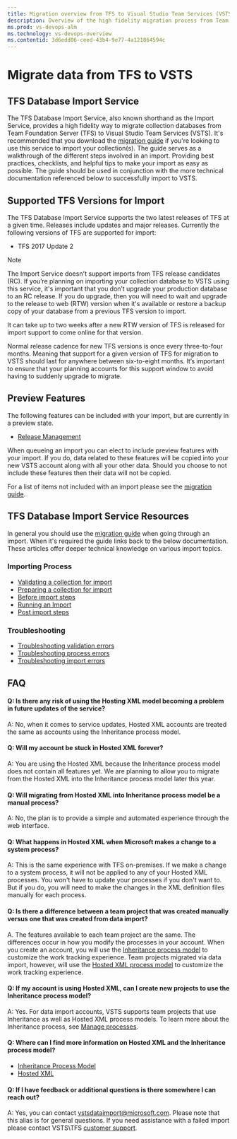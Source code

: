 ```yaml
---
title: Migration overview from TFS to Visual Studio Team Services (VSTS) | VSTS & TFS 
description: Overview of the high fidelity migration process from Team Foundation Server to Visual Studio Team Services (VSTS)
ms.prod: vs-devops-alm
ms.technology: vs-devops-overview
ms.contentid: 3d6edd06-ceed-43b4-9e77-4a121864594c
---
```


# Migrate data from TFS to VSTS

## TFS Database Import Service
The TFS Database Import Service, also known shorthand as the Import Service, provides a high fidelity way to migrate collection databases from Team Foundation Server (TFS) to Visual Studio Team Services (VSTS). It's recommended that you download the [migration guide](https://aka.ms/TFSDataImport) if you're looking to use this service to import your collection(s). The guide serves as a walkthrough of the different steps involved in an import. Providing best practices, checklists, and helpful tips to make your import as easy as possible. The guide should be used in conjunction with the more technical documentation referenced below to successfully import to VSTS. 


## Supported TFS Versions for Import
The TFS Database Import Service supports the two latest releases of TFS at a given time. Releases include updates and major releases. Currently the following versions of TFS are supported for import:

* TFS 2017 Update 2

> [!NOTE]
> The Import Service doesn't support imports from TFS release candidates (RC). If you’re planning on importing your collection database to VSTS using this service, it's important that you don’t upgrade your production database to an RC release. If you do upgrade, then you will need to wait and upgrade to the release to web (RTW) version when it's available or restore a backup copy of your database from a previous TFS version to import. 
>
> It can take up to two weeks after a new RTW version of TFS is released for import support to come online for that version.

Normal release cadence for new TFS versions is once every three-to-four months. Meaning that support for a given version of TFS for migration to VSTS should last for anywhere between six-to-eight months. It’s important to ensure that your planning accounts for this support window to avoid having to suddenly upgrade to migrate. 

## Preview Features
The following features can be included with your import, but are currently in a preview state. 

* [Release Management](https://www.visualstudio.com/team-services/release-management/)

When queueing an import you can elect to include preview features with your import. If you do, data related to these features will be copied into your new VSTS account along with all your other data. Should you choose to not include these features then their data will not be copied.

For a list of items not included with an import please see the [migration guide](https://aka.ms/TFSDataImport).

## TFS Database Import Service Resources

In general you should use the [migration guide](https://aka.ms/TFSDataImport) when going through an import. When it's required the guide links back to the below documentation. These articles offer deeper technical knowledge on various import topics. 

### Importing Process 
* [Validating a collection for import](.\migration-import.md#validating-a-collection)
* [Preparing a collection for import](.\migration-import.md#generating-import-files)
* [Before import steps](.\migration-import.md#getting-ready-to-import)
* [Running an Import](.\migration-import.md#running-an-import)
* [Post import steps](.\migration-post-import.md)

### Troubleshooting 
* [Troubleshooting validation errors](.\migration-troubleshooting.md)
* [Troubleshooting process errors](.\migration-processtemplates.md#dealing-with-process-errors)
* [Troubleshooting import errors](.\migration-troubleshooting.md#dealing-with-import-errors)


## FAQ

<!-- BEGINSECTION class="md-qanda" -->

#### Q: Is there any risk of using the Hosting XML model becoming a problem in future updates of the service?

A: No, when it comes to service updates, Hosted XML accounts are treated the same as accounts using the Inheritance process model.

#### Q: Will my account be stuck in Hosted XML forever?

A: You are using the Hosted XML because the Inheritance process model does not contain all features yet. We are planning to allow you to migrate from the Hosted XML into the Inheritance process model later this year.

#### Q: Will migrating from Hosted XML into Inheritance process model be a manual process?

A: No, the plan is to provide a simple and automated experience through the web interface.

#### Q: What happens in Hosted XML when Microsoft makes a change to a system process?

A: This is the same experience with TFS on-premises. If we make a change to a system process, it will not be applied to any of your Hosted XML processes. You won't have to update your processes if you don't want to. But if you do, you will need to make the changes in the XML definition files manually for each process. 

#### Q: Is there a difference between a team project that was created manually versus one that was created from data import?

A. The features available to each team project are the same. The differences occur in how you modify the processes in your account. When you create an account, you will use the [Inheritance process model](../work/customize/process/manage-process.md?toc=/vsts/work/customize/toc.json&bc=/vsts/work/customize/breadcrumb/toc.json) to customize the work tracking experience. Team projects migrated via data import, however, will use the [Hosted XML process model](../work/customize/import-process/import-process.md?toc=/vsts/work/customize/toc.json&bc=/vsts/work/customize/breadcrumb/toc.json) to customize the work tracking experience.

#### Q: If my account is using Hosted XML, can I create new projects to use the Inheritance process model?

A: Yes. For data import accounts, VSTS supports team projects that use  Inheritance as well as  Hosted XML process models. To learn more about the Inheritance process, see [Manage processes](../work/customize/process/manage-process.md?toc=/vsts/work/customize/toc.json&bc=/vsts/work/customize/breadcrumb/toc.json).  

#### Q: Where can I find more information on Hosted XML and the Inheritance process model?

* [Inheritance Process Model](../work/customize/process/manage-process.md?toc=/vsts/work/customize/toc.json&bc=/vsts/work/customize/breadcrumb/toc.json)
* [Hosted XML](../work/customize/import-process/import-process.md?toc=/vsts/work/customize/toc.json&bc=/vsts/work/customize/breadcrumb/toc.json)


#### Q: If I have feedback or additional questions is there somewhere I can reach out?

A: Yes, you can contact [vstsdataimport@microsoft.com](mailto:vstsdataimport@microsoft.com). Please note that this alias is for general questions. If you need assistance with a failed import please contact VSTS\TFS [customer support](https://aka.ms/vstscustomersupport). 

<!-- ENDSECTION --> 

 

